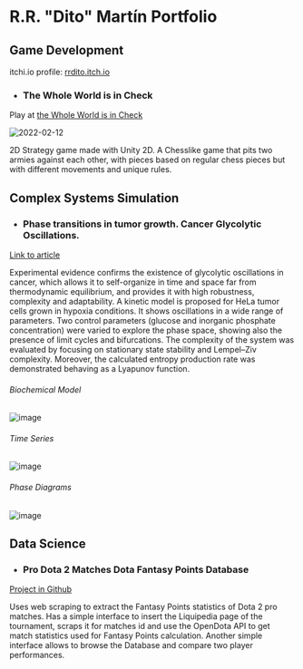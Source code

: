 # R.R. "Dito" Martín Portfolio

## Game Development

itchi.io profile:    [rrdito.itch.io](https://rrdito.itch.io)

- ### The Whole World is in Check

Play at [the Whole World is in Check](https://rrdito.itch.io/whole-world-check)

![2022-02-12](https://user-images.githubusercontent.com/100057221/206401412-e6169b54-3742-448f-93d6-7525a8019a26.gif)

2D Strategy game made with Unity 2D. A Chesslike game that pits two armies against each other, with pieces based on regular chess pieces but with different movements and unique rules.


## Complex Systems Simulation

- ### Phase transitions in tumor growth. Cancer Glycolytic Oscillations.

[Link to article](https://www.sciencedirect.com/science/article/abs/pii/S0378437117306404) 

Experimental evidence confirms the existence of glycolytic oscillations in cancer, which allows it to self-organize in time and space far from thermodynamic equilibrium, and provides it with high robustness, complexity and adaptability. A kinetic model is proposed for HeLa tumor cells grown in hypoxia conditions. It shows oscillations in a wide range of parameters. Two control parameters (glucose and inorganic phosphate concentration) were varied to explore the phase space, showing also the presence of limit cycles and bifurcations. The complexity of the system was evaluated by focusing on stationary state stability and Lempel–Ziv complexity. Moreover, the calculated entropy production rate was demonstrated behaving as a Lyapunov function.

###### Biochemical Model
![image](https://user-images.githubusercontent.com/100057221/206404148-3eaaab3f-6f0e-4db7-add7-97e0a3f304b0.png)

###### Time Series
![image](https://user-images.githubusercontent.com/100057221/206404511-33bea0d7-bcf4-4127-931c-473120193ca2.png)

###### Phase Diagrams
![image](https://user-images.githubusercontent.com/100057221/206404807-aeb1da87-9982-482d-87f5-0d385a78a3a8.png)



## Data Science

- ### Pro Dota 2 Matches Dota Fantasy Points Database

[Project in Github](https://github.com/RRDito/Dota-Fantasy-Database)

Uses web scraping to extract the Fantasy Points statistics of Dota 2 pro matches. Has a simple interface to insert the Liquipedia page of the tournament, scraps it for matches id and use the OpenDota API to get match statistics used for Fantasy Points calculation. Another simple interface allows to browse the Database and compare two player performances.  

